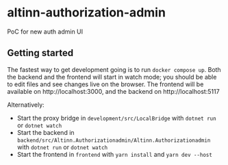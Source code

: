 # altinn-authorization-admin

PoC for new auth admin UI

## Getting started

The fastest way to get development going is to run `docker compose up`. Both the backend and the frontend will start in watch mode; you should be able to edit files and see changes live on the browser. The frontend will be available on http://localhost:3000, and the backend on http://localhost:5117

Alternatively:

- Start the proxy bridge in `development/src/LocalBridge` with `dotnet run` or `dotnet watch`
- Start the backend in `backend/src/Altinn.Authorizationadmin/Altinn.Authorizationadmin` with `dotnet run` or `dotnet watch`
- Start the frontend in `frontend` with `yarn install` and `yarn dev --host`
